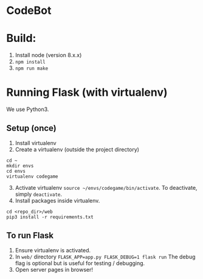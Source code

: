# CodeBot

# Build:
1. Install node (version 8.x.x)
2. `npm install`
3. `npm run make`

# Running Flask (with virtualenv)

We use Python3.

## Setup (once)

1. Install virtualenv
2. Create a virtualenv (outside the project directory)
```
cd ~
mkdir envs
cd envs
virtualenv codegame
```
3. Activate virtualenv `source ~/envs/codegame/bin/activate`. To deactivate,
   simply `deactivate`.
4. Install packages inside virtualenv.
```
cd <repo_dir>/web
pip3 install -r requirements.txt
```

## To run Flask

1. Ensure virtualenv is activated.
2. In `web/` directory `FLASK_APP=app.py FLASK_DEBUG=1 flask run`
The debug flag is optional but is useful for testing / debugging.
3. Open server pages in browser!
